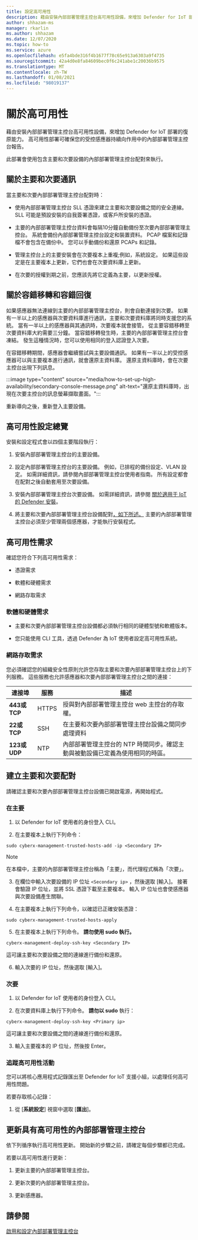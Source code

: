 ```yaml
---
title: 設定高可用性
description: 藉由安裝內部部署管理主控台高可用性設備，來增加 Defender for IoT 部署的復原能力。 高可用性部署可確保您的受控感應器持續向作用中的內部部署管理主控台報告。
author: shhazam-ms
manager: rkarlin
ms.author: shhazam
ms.date: 12/07/2020
ms.topic: how-to
ms.service: azure
ms.openlocfilehash: e5fa4bde316f4b1677f78c65e913a6303a9f4735
ms.sourcegitcommit: 42a4d0e8fa84609bec0f6c241abe1c20036b9575
ms.translationtype: MT
ms.contentlocale: zh-TW
ms.lasthandoff: 01/08/2021
ms.locfileid: "98019137"
---
```

# <a name="about-high-availability"></a>關於高可用性

藉由安裝內部部署管理主控台高可用性設備，來增加 Defender for IoT 部署的復原能力。 高可用性部署可確保您的受控感應器持續向作用中的內部部署管理主控台報告。

此部署會使用包含主要和次要設備的內部部署管理主控台配對來執行。

## <a name="about-primary-and-secondary-communication"></a>關於主要和次要通訊

當主要和次要內部部署管理主控台配對時：

- 使用內部部署管理主控台 SLL 憑證來建立主要和次要設備之間的安全連線。 SLL 可能是預設安裝的自我簽署憑證，或客戶所安裝的憑證。

- 主要的內部部署管理主控台資料會每隔10分鐘自動備份至次要內部部署管理主控台。 系統會備份內部部署管理主控台設定和裝置資料。 PCAP 檔案和記錄檔不會包含在備份中。 您可以手動備份和還原 PCAPs 和記錄。

- 管理主控台上的主要安裝會在次要複本上重複;例如，系統設定。 如果這些設定是在主要複本上更新，它們也會在次要資料庫上更新。

- 在次要的授權到期之前，您應該先將它定義為主要，以更新授權。

## <a name="about-failover-and-failback"></a>關於容錯移轉和容錯回復

如果感應器無法連線到主要的內部部署管理主控台，則會自動連接到次要。 如果有一半以上的感應器與次要資料庫進行通訊，主要和次要資料庫將同時支援您的系統。 當有一半以上的感應器與其通訊時，次要複本就會接管。 從主要容錯移轉至次要資料庫大約需要三分鐘。 當容錯移轉發生時，主要的內部部署管理主控台會凍結。 發生這種情況時，您可以使用相同的登入認證登入次要。

在容錯移轉期間，感應器會繼續嘗試與主要設備通訊。 如果有一半以上的受控感應器可以與主要複本進行通訊，就會還原主資料庫。 還原主資料庫時，會在次要主控台出現下列訊息。

:::image type="content" source="media/how-to-set-up-high-availability/secondary-console-message.png" alt-text="還原主資料庫時，出現在次要主控台的訊息螢幕擷取畫面。":::

重新導向之後，重新登入主要設備。

## <a name="high-availability-setup-overview"></a>高可用性設定總覽

安裝和設定程式會以四個主要階段執行：

1. 安裝內部部署管理主控台的主要設備。 

2. 設定內部部署管理主控台的主要設備。 例如，已排程的備份設定、VLAN 設定。 如需詳細資訊，請參閱內部部署管理主控台使用者指南。 所有設定都會在配對之後自動套用至次要設備。

3. 安裝內部部署管理主控台次要設備。 如需詳細資訊，請參閱 [關於適用于 IoT 的 Defender 安裝](how-to-install-software.md)。

4. 將主要和次要內部部署管理主控台設備配對[，如下所述。](https://infrascale.secure.force.com/pkb/articles/Support_Article/How-to-access-your-Appliance-Management-Console) 主要的內部部署管理主控台必須至少管理兩個感應器，才能執行安裝程式。

## <a name="high-availability-requirements"></a>高可用性需求

確認您符合下列高可用性需求：

- 憑證需求

- 軟體和硬體需求

- 網路存取需求

### <a name="software-and-hardware-requirements"></a>軟體和硬體需求

- 主要和次要內部部署管理主控台設備都必須執行相同的硬體型號和軟體版本。

- 您只能使用 CLI 工具，透過 Defender 為 IoT 使用者設定高可用性系統。

### <a name="network-access-requirements"></a>網路存取需求

您必須確認您的組織安全性原則允許您存取主要和次要內部部署管理主控台上的下列服務。 這些服務也允許感應器和次要內部部署管理主控台之間的連接：

|連接埠|服務|描述|
|----|-------|-----------|
|**443或 TCP**|HTTPS|授與對內部部署管理主控台 web 主控台的存取權。|
|**22或 TCP**|SSH|在主要和次要內部部署管理主控台設備之間同步處理資料|
|**123或 UDP**|NTP| 內部部署管理主控台的 NTP 時間同步。確認主動與被動設備已定義為使用相同的時區。|

## <a name="create-the-primary-and-secondary-pair"></a>建立主要和次要配對

請確認主要和次要內部部署管理主控台設備已開啟電源，再開始程式。  

### <a name="on-the-primary"></a>在主要

1. 以 Defender for IoT 使用者的身份登入 CLI。

2. 在主要複本上執行下列命令：

```azurecli-interactive
sudo cyberx-management-trusted-hosts-add -ip <Secondary IP>
```

>[!NOTE]
>在本檔中，主要的內部部署管理主控台稱為「主要」，而代理程式稱為「次要」。

3. 在欄位中輸入次要設備的 IP 位址 ```<Secondary ip>``` ，然後選取 [輸入]。 接著會驗證 IP 位址，並將 SSL 憑證下載至主要複本。 輸入 IP 位址也會使感應器與次要設備產生關聯。

4. 在主要複本上執行下列命令，以確認已正確安裝憑證：

```azurecli-interactive
sudo cyberx-management-trusted-hosts-apply
```

5. 在主要複本上執行下列命令。 **請勿使用 sudo 執行。**

```azurecli-interactive
cyberx-management-deploy-ssh-key <Secondary IP>
```

這可讓主要和次要設備之間的連線進行備份和還原。

6. 輸入次要的 IP 位址，然後選取 [輸入]。

### <a name="on-the-secondary"></a>次要

1. 以 Defender for IoT 使用者的身份登入 CLI。

2. 在次要資料庫上執行下列命令。 **請勿以 sudo** 執行：

```azurecli-interactive
cyberx-management-deploy-ssh-key <Primary ip>
```

這可讓主要和次要設備之間的連線進行備份和還原。

3. 輸入主要複本的 IP 位址，然後按 Enter。

### <a name="track-high-availability-activity"></a>追蹤高可用性活動

您可以將核心應用程式記錄匯出至 Defender for IoT 支援小組，以處理任何高可用性問題。  

若要存取核心記錄：

1. 從 [**系統設定**] 視窗中選取 [**匯出**]。

## <a name="update-the-on-premises-management-console-with-high-availability"></a>更新具有高可用性的內部部署管理主控台

依下列循序執行高可用性更新。 開始新的步驟之前，請確定每個步驟都已完成。

若要以高可用性進行更新：

1. 更新主要的內部部署管理主控台。

2. 更新次要的內部部署管理主控台。

3. 更新感應器。

## <a name="see-also"></a>請參閱

[啟用和設定內部部署管理主控台](how-to-activate-and-set-up-your-on-premises-management-console.md)